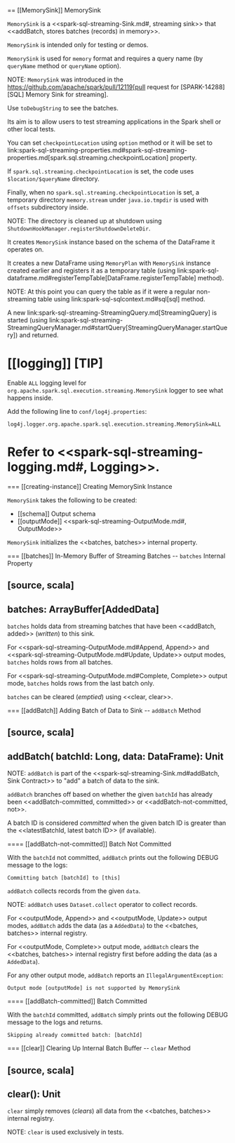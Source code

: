 == [[MemorySink]] MemorySink

`MemorySink` is a <<spark-sql-streaming-Sink.md#, streaming sink>> that <<addBatch, stores batches (records) in memory>>.

`MemorySink` is intended only for testing or demos.

`MemorySink` is used for `memory` format and requires a query name (by `queryName` method or `queryName` option).

NOTE: `MemorySink` was introduced in the https://github.com/apache/spark/pull/12119[pull request for [SPARK-14288\][SQL\] Memory Sink for streaming].

Use `toDebugString` to see the batches.

Its aim is to allow users to test streaming applications in the Spark shell or other local tests.

You can set `checkpointLocation` using `option` method or it will be set to link:spark-sql-streaming-properties.md#spark-sql-streaming-properties.md[spark.sql.streaming.checkpointLocation] property.

If `spark.sql.streaming.checkpointLocation` is set, the code uses `$location/$queryName` directory.

Finally, when no `spark.sql.streaming.checkpointLocation` is set, a temporary directory `memory.stream` under `java.io.tmpdir` is used with `offsets` subdirectory inside.

NOTE: The directory is cleaned up at shutdown using `ShutdownHookManager.registerShutdownDeleteDir`.

It creates `MemorySink` instance based on the schema of the DataFrame it operates on.

It creates a new DataFrame using `MemoryPlan` with `MemorySink` instance created earlier and registers it as a temporary table (using link:spark-sql-dataframe.md#registerTempTable[DataFrame.registerTempTable] method).

NOTE: At this point you can query the table as if it were a regular non-streaming table using link:spark-sql-sqlcontext.md#sql[sql] method.

A new link:spark-sql-streaming-StreamingQuery.md[StreamingQuery] is started (using link:spark-sql-streaming-StreamingQueryManager.md#startQuery[StreamingQueryManager.startQuery]) and returned.

[[logging]]
[TIP]
====
Enable `ALL` logging level for `org.apache.spark.sql.execution.streaming.MemorySink` logger to see what happens inside.

Add the following line to `conf/log4j.properties`:

```
log4j.logger.org.apache.spark.sql.execution.streaming.MemorySink=ALL
```

Refer to <<spark-sql-streaming-logging.md#, Logging>>.
====

=== [[creating-instance]] Creating MemorySink Instance

`MemorySink` takes the following to be created:

* [[schema]] Output schema
* [[outputMode]] <<spark-sql-streaming-OutputMode.md#, OutputMode>>

`MemorySink` initializes the <<batches, batches>> internal property.

=== [[batches]] In-Memory Buffer of Streaming Batches -- `batches` Internal Property

[source, scala]
----
batches: ArrayBuffer[AddedData]
----

`batches` holds data from streaming batches that have been <<addBatch, added>> (_written_) to this sink.

For <<spark-sql-streaming-OutputMode.md#Append, Append>> and <<spark-sql-streaming-OutputMode.md#Update, Update>> output modes, `batches` holds rows from all batches.

For <<spark-sql-streaming-OutputMode.md#Complete, Complete>> output mode, `batches` holds rows from the last batch only.

`batches` can be cleared (_emptied_) using <<clear, clear>>.

=== [[addBatch]] Adding Batch of Data to Sink -- `addBatch` Method

[source, scala]
----
addBatch(
  batchId: Long,
  data: DataFrame): Unit
----

NOTE: `addBatch` is part of the <<spark-sql-streaming-Sink.md#addBatch, Sink Contract>> to "add" a batch of data to the sink.

`addBatch` branches off based on whether the given `batchId` has already been <<addBatch-committed, committed>> or <<addBatch-not-committed, not>>.

A batch ID is considered *committed* when the given batch ID is greater than the <<latestBatchId, latest batch ID>> (if available).

==== [[addBatch-not-committed]] Batch Not Committed

With the `batchId` not committed, `addBatch` prints out the following DEBUG message to the logs:

```
Committing batch [batchId] to [this]
```

`addBatch` collects records from the given `data`.

NOTE: `addBatch` uses `Dataset.collect` operator to collect records.

For <<outputMode, Append>> and <<outputMode, Update>> output modes, `addBatch` adds the data (as a `AddedData`) to the <<batches, batches>> internal registry.

For <<outputMode, Complete>> output mode, `addBatch` clears the <<batches, batches>> internal registry first before adding the data (as a `AddedData`).

For any other output mode, `addBatch` reports an `IllegalArgumentException`:

```
Output mode [outputMode] is not supported by MemorySink
```

==== [[addBatch-committed]] Batch Committed

With the `batchId` committed, `addBatch` simply prints out the following DEBUG message to the logs and returns.

```
Skipping already committed batch: [batchId]
```

=== [[clear]] Clearing Up Internal Batch Buffer -- `clear` Method

[source, scala]
----
clear(): Unit
----

`clear` simply removes (_clears_) all data from the <<batches, batches>> internal registry.

NOTE: `clear` is used exclusively in tests.
